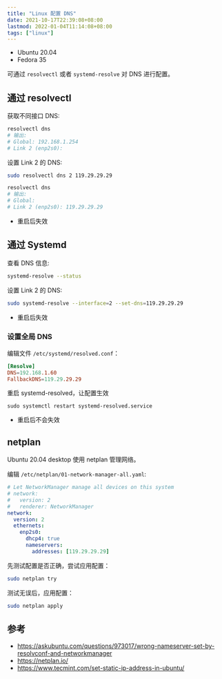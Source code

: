 ```yaml
---
title: "Linux 配置 DNS"
date: 2021-10-17T22:39:08+08:00
lastmod: 2022-01-04T11:14:08+08:00
tags: ["linux"]
---
```


- Ubuntu 20.04
- Fedora 35

可通过 `resolvectl` 或者 `systemd-resolve` 对 DNS 进行配置。

## 通过 resolvectl

获取不同接口 DNS:

```bash
resolvectl dns
# 输出:
# Global: 192.168.1.254
# Link 2 (enp2s0):
```

设置 Link 2 的 DNS:

```bash
sudo resolvectl dns 2 119.29.29.29

resolvectl dns
# 输出:
# Global:
# Link 2 (enp2s0): 119.29.29.29
```

- 重启后失效

## 通过 Systemd

查看 DNS 信息:

```bash
systemd-resolve --status
```

设置 Link 2 的 DNS:

```bash
sudo systemd-resolve --interface=2 --set-dns=119.29.29.29
```

- 重启后失效

### 设置全局 DNS

编辑文件 `/etc/systemd/resolved.conf`：

```conf
[Resolve]
DNS=192.168.1.60
FallbackDNS=119.29.29.29
```

重启 systemd-resolved，让配置生效

```text
sudo systemctl restart systemd-resolved.service
```

- 重启后不会失效

## netplan

Ubuntu 20.04 desktop 使用 netplan 管理网络。

编辑 `/etc/netplan/01-network-manager-all.yaml`:

```yaml
# Let NetworkManager manage all devices on this system
# network:
#   version: 2
#   renderer: NetworkManager
network:
  version: 2
  ethernets:
    enp2s0:
      dhcp4: true
      nameservers:
        addresses: [119.29.29.29]
```

先测试配置是否正确，尝试应用配置：

```bash
sudo netplan try
```

测试无误后，应用配置：

```bash
sudo netplan apply
```

## 参考

- https://askubuntu.com/questions/973017/wrong-nameserver-set-by-resolvconf-and-networkmanager
- https://netplan.io/
- https://www.tecmint.com/set-static-ip-address-in-ubuntu/
